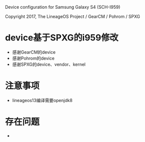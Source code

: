 Device configuration for Samsung Galaxy S4 (SCH-I959)

Copyright 2017, The LineageOS Project / GearCM / Pohrom / SPXG

# device基于SPXG的i959修改
* 感谢GearCM的device
* 感谢Pohrom的device
* 感谢SPXG的device、vendor、kernel

# 注意事项
* lineageos13编译需要openjdk8

# 存在问题
* 
